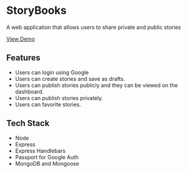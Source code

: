 # StoryBooks
A web application that allows users to share private and public stories

[]()
[View Demo](https://storybooksapp.onrender.com/)

## Features
- Users can login using Google
- Users can create stories and save as drafts.
- Users can publish stories publicly and they can be viewed on the dashboard.
- Users can publish stories privately.
- Users can favorite stories.

## Tech Stack
- Node
- Express
- Express Handlebars
- Passport for Google Auth
- MongoDB and Mongoose
